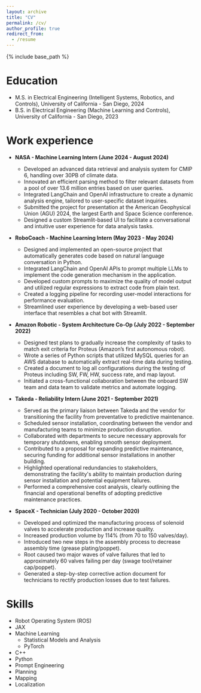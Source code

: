```yaml
---
layout: archive
title: "CV"
permalink: /cv/
author_profile: true
redirect_from:
  - /resume
---
```


{% include base_path %}

Education
======
* M.S. in Electrical Engineering (Intelligent Systems, Robotics, and Controls), University of California - San Diego, 2024
* B.S. in Electrical Engineering (Machine Learning and Controls), University of California - San Diego, 2023

Work experience
======
* **NASA - Machine Learning Intern (June 2024 - August 2024)**
  * Developed an advanced data retrieval and analysis system for CMIP 6, handling over 30PB of climate data.
  * Innovated an efficient parsing method to filter relevant datasets from a pool of over 13.6 million entries based on user queries.
  * Integrated LangChain and OpenAI infrastructure to create a dynamic analysis engine, tailored to user-specific dataset inquiries.
  * Submitted the project for presentation at the American Geophysical Union (AGU) 2024, the largest Earth and Space Science conference.
  * Designed a custom Streamlit-based UI to facilitate a conversational and intuitive user experience for data analysis tasks.
    
* **RoboCoach - Machine Learning Intern (May 2023 - May 2024)**
  * Designed and implemented an open-source project that automatically generates code based on natural language conversation in Python.
  * Integrated LangChain and OpenAI APIs to prompt multiple LLMs to implement the code generation mechanism in the application.
  * Developed custom prompts to maximize the quality of model output and utilized regular expressions to extract code from plain text.
  * Created a logging pipeline for recording user-model interactions for performance evaluation.
  * Streamlined user experience by developing a web-based user interface that resembles a chat bot with Streamlit.

* **Amazon Robotic - System Architecture Co-Op (July 2022 - September 2022)**
  * Designed test plans to gradually increase the complexity of tasks to match exit criteria for Proteus (Amazon’s first autonomous robot).
  * Wrote a series of Python scripts that utilized MySQL queries for an AWS database to automatically extract real-time data during testing.
  * Created a document to log all configurations during the testing of Proteus including SW, FW, HW, success rate, and map layout.
  * Initiated a cross-functional collaboration between the onboard SW team and data team to validate metrics and automate logging.

* **Takeda - Reliability Intern (June 2021 - September 2021)**
  * Served as the primary liaison between Takeda and the vendor for transitioning the facility from preventative to predictive maintenance.
  * Scheduled sensor installation, coordinating between the vendor and manufacturing teams to minimize production disruption.
  * Collaborated with departments to secure necessary approvals for temporary shutdowns, enabling smooth sensor deployment.
  * Contributed to a proposal for expanding predictive maintenance, securing funding for additional sensor installations in another building.
  * Highlighted operational redundancies to stakeholders, demonstrating the facility's ability to maintain production during sensor installation and potential equipment failures.
  * Performed a comprehensive cost analysis, clearly outlining the financial and operational benefits of adopting predictive maintenance practices.

* **SpaceX - Technician (July 2020 - October 2020)**
  * Developed and optimized the manufacturing process of solenoid valves to accelerate production and increase quality.
  * Increased production volume by 114% (from 70 to 150 valves/day).
  * Introduced two new steps in the assembly process to decrease assembly time (grease plating/poppet).
  * Root caused two major waves of valve failures that led to approximately 60 valves failing per day (swage tool/retainer cap/poppet).
  * Generated a step-by-step corrective action document for technicians to rectify production losses due to test failures.
  
Skills
======
* Robot Operating System (ROS)
* JAX
* Machine Learning
  * Statistical Models and Analysis
  * PyTorch
* C++
* Python
* Prompt Engineering
* Planning
* Mapping
* Localization


